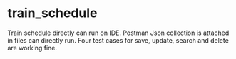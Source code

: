 # train_schedule

Train schedule directly can run on IDE.
Postman Json collection is attached in files can directly run.
Four test cases for save, update, search and delete are working fine.
